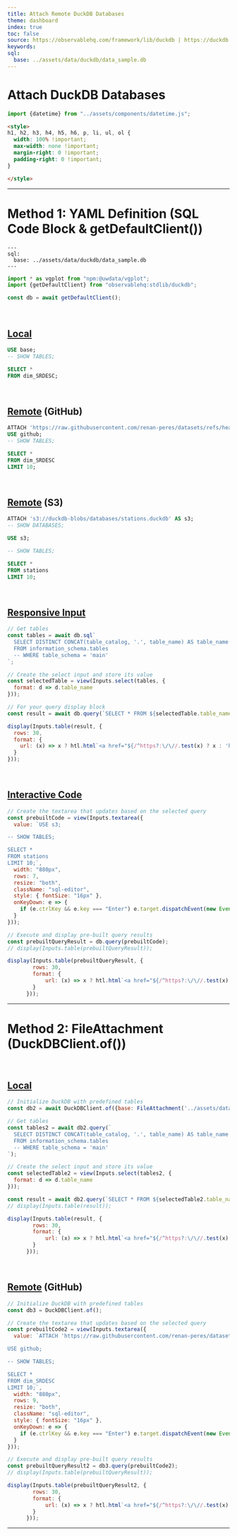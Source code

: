 ```yaml
---
title: Attach Remote DuckDB Databases
theme: dashboard
index: true
toc: false
source: https://observablehq.com/framework/lib/duckdb | https://duckdb.org/docs/api/wasm/overview.html | https://duckdb.org/docs/guides/network_cloud_storage/duckdb_over_https_or_s3.html | https://observablehq.com/@bayre/duckdb-s3 | https://talk.observablehq.com/t/loading-a-duckdb-database/8977/4 | https://tobilg.com/using-duckdb-wasm-for-in-browser-data-engineering | https://duckdb.org/docs/guides/network_cloud_storage/duckdb_over_https_or_s3
keywords: 
sql:
  base: ../assets/data/duckdb/data_sample.db
---
```


# Attach DuckDB Databases

```js
import {datetime} from "../assets/components/datetime.js";
```

<div class="datetime-container">
  <div id="datetime"></div>
</div>

```html
<style>
h1, h2, h3, h4, h5, h6, p, li, ul, ol {
  width: 100% !important;
  max-width: none !important;
  margin-right: 0 !important;
  padding-right: 0 !important;
}

</style>
```

---

# Method 1: YAML Definition (SQL Code Block & getDefaultClient())

```
--- 
sql:
  base: ../assets/data/duckdb/data_sample.db
---
```

```js echo=true
import * as vgplot from "npm:@uwdata/vgplot";
import {getDefaultClient} from "observablehq:stdlib/duckdb";

const db = await getDefaultClient();
```

<br>

## <u>Local</u> 

```sql echo=true
USE base;
-- SHOW TABLES;

SELECT * 
FROM dim_SRDESC;
```

<br>

## <u>Remote</u> (GitHub)

```sql echo=true
ATTACH 'https://raw.githubusercontent.com/renan-peres/datasets/refs/heads/master/FRED-gov-data/data.db' AS github;
USE github;
-- SHOW TABLES;

SELECT * 
FROM dim_SRDESC
LIMIT 10;
```

<br>

## <u>Remote</u> (S3)

```sql echo=true
ATTACH 's3://duckdb-blobs/databases/stations.duckdb' AS s3;
-- SHOW DATABASES;

USE s3;

-- SHOW TABLES;

SELECT * 
FROM stations
LIMIT 10;
```

<br>

## <u>Responsive Input</u>

```js echo=true
// Get tables
const tables = await db.sql`
  SELECT DISTINCT CONCAT(table_catalog, '.', table_name) AS table_name
  FROM information_schema.tables 
  -- WHERE table_schema = 'main'
`;

// Create the select input and store its value
const selectedTable = view(Inputs.select(tables, {
  format: d => d.table_name
}));
```

```js echo=true
// For your query display block
const result = await db.query(`SELECT * FROM ${selectedTable.table_name} LIMIT 10;`);

display(Inputs.table(result, {
  rows: 30,
  format: {
    url: (x) => x ? htl.html`<a href="${/^https?:\/\//.test(x) ? x : 'https://' + x}" target="_blank">${x}</a>` : ''
  }
}));
```

<br>

## <u>Interactive Code</u>

```js echo=true
// Create the textarea that updates based on the selected query
const prebuiltCode = view(Inputs.textarea({
  value: `USE s3;

-- SHOW TABLES;

SELECT * 
FROM stations
LIMIT 10;`,
  width: "880px",
  rows: 7,
  resize: "both",
  className: "sql-editor",
  style: { fontSize: "16px" },
  onKeyDown: e => {
    if (e.ctrlKey && e.key === "Enter") e.target.dispatchEvent(new Event("input"));
  }
}));
```

```js echo=true
// Execute and display pre-built query results
const prebuiltQueryResult = db.query(prebuiltCode);
// display(Inputs.table(prebuiltQueryResult));

display(Inputs.table(prebuiltQueryResult, {
        rows: 30,
        format: {
          	url: (x) => x ? htl.html`<a href="${/^https?:\/\//.test(x) ? x : 'https://' + x}" target="_blank">${x}</a>` : ''
        }
      }));
```

---

# Method 2: FileAttachment (DuckDBClient.of())

<br>

## <u>Local</u>

```js echo=true
// Initialize DuckDB with predefined tables
const db2 = await DuckDBClient.of({base: FileAttachment('../assets/data/duckdb/data_sample.db')});
```

```js echo=true
// Get tables
const tables2 = await db2.query(`
  SELECT DISTINCT CONCAT(table_catalog, '.', table_name) AS table_name
  FROM information_schema.tables 
  -- WHERE table_schema = 'main'
`);

// Create the select input and store its value
const selectedTable2 = view(Inputs.select(tables2, {
  format: d => d.table_name
}));

```

```js echo=true
const result = await db2.query(`SELECT * FROM ${selectedTable2.table_name} LIMIT 10;`);
// display(Inputs.table(result));

display(Inputs.table(result, {
        rows: 30,
        format: {
          	url: (x) => x ? htl.html`<a href="${/^https?:\/\//.test(x) ? x : 'https://' + x}" target="_blank">${x}</a>` : ''
        }
      }));
```

<br>

##  <u>Remote</u> (GitHub)

```js echo=true
// Initialize DuckDB with predefined tables
const db3 = DuckDBClient.of();
```

```js echo=true
// Create the textarea that updates based on the selected query
const prebuiltCode2 = view(Inputs.textarea({
  value: `ATTACH 'https://raw.githubusercontent.com/renan-peres/datasets/refs/heads/master/FRED-gov-data/data.db' AS github;

USE github;

-- SHOW TABLES;

SELECT * 
FROM dim_SRDESC
LIMIT 10;`,
  width: "880px",
  rows: 9,
  resize: "both",
  className: "sql-editor",
  style: { fontSize: "16px" },
  onKeyDown: e => {
    if (e.ctrlKey && e.key === "Enter") e.target.dispatchEvent(new Event("input"));
  }
}));
```

```js echo=true
// Execute and display pre-built query results
const prebuiltQueryResult2 = db3.query(prebuiltCode2);
// display(Inputs.table(prebuiltQueryResult));

display(Inputs.table(prebuiltQueryResult2, {
        rows: 30,
        format: {
          	url: (x) => x ? htl.html`<a href="${/^https?:\/\//.test(x) ? x : 'https://' + x}" target="_blank">${x}</a>` : ''
        }
      }));
```

---

<!-- ## MotherDuck (Not Available Yet) -->


<!-- ```js
import { MDConnection } from '@motherduck/wasm-client/with-arrow';
import * as XLSX from "npm:xlsx";
import * as vg from "@uwdata/vgplot";
import { token } from "../assets/secrets/motherduck_token.js";
import { html } from "@observablehq/stdlib";
import { Inputs } from "@observablehq/inputs";

const loadWasmModule = async () => {
  try {
    const connection = await MDConnection.create({
      mdToken: token,
      wasmUrl: "https://cdn.motherduck.com/motherduck-duckdb-wasm/1.1.3/motherduck.duckdb_extension.wasm",
      duckdbConfig: {
        mainModuleURL: "https://cdn.motherduck.com/motherduck-duckdb-wasm/1.1.3/duckdb-browser.worker.js"
      }
    });
    await connection.isInitialized();
    return connection;
  } catch (error) {
    console.error("WASM initialization error:", error);
    throw error;
  }
};

async function mdConnector(token) {
  const connection = await loadWasmModule();
  return {
    query: async (query) => {
      try {
        const { sql, type } = query;
        const result = await connection.evaluateQuery(sql);
        
        switch (type) {
          case "arrow":
            return result.data;
          case "json":
            return result.data.toRows();
          case "exec":
            return undefined;
        }
      } catch (error) {
        console.error("Query error:", error);
        throw error;
      }
    },
  };
}

const connector = await mdConnector(token);
const app = document.querySelector("#app");

vg.coordinator().databaseConnector(connector);

const table = "s.main.gaia_sample_1_percent_projected";
const size = await connector.query({ 
  sql: `SELECT * FROM information_schema.tables WHERE table_schema = 'main'`, 
  type: "arrow" 
});

const data = size.toRows();
const datasetname = "motherduck_tables";

display(html`
  <div style="display: flex; margin-bottom: 10px;">
    ${Inputs.button(`Download ${datasetname}.xlsx`, {
      reduce() {
        const worksheet = XLSX.utils.json_to_sheet(data);
        const workbook = XLSX.utils.book_new();
        XLSX.utils.book_append_sheet(workbook, worksheet);
        XLSX.writeFile(workbook, `${datasetname}.xlsx`);
      }
    })}
    ${Inputs.button(`Download ${datasetname}.csv`, {
      reduce() {
        const worksheet = XLSX.utils.json_to_sheet(data);
        const csvContent = XLSX.utils.sheet_to_csv(worksheet);
        const blob = new Blob([csvContent], { type: 'text/csv;charset=utf-8;' });
        const url = URL.createObjectURL(blob);
        const link = document.createElement("a");
        link.setAttribute("href", url);
        link.setAttribute("download", `${datasetname}.csv`);
        document.body.appendChild(link);
        link.click();
        document.body.removeChild(link);
        URL.revokeObjectURL(url);
      }
    })}
  </div>
  ${Inputs.table(size, { rows: 30 })}
`);
``` -->